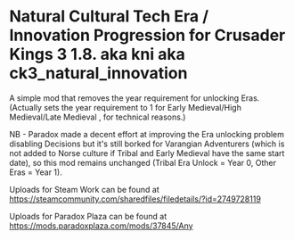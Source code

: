 # Natural Cultural Tech Era / Innovation Progression for Crusader Kings 3 1.8. aka kni aka ck3_natural_innovation
A simple mod that removes the year requirement for unlocking Eras.  (Actually sets the year requirement to 1 for Early Medieval/High Medieval/Late Medieval , for technical reasons.)  

NB - Paradox made a decent effort at improving the Era unlocking problem disabling Decisions but it's still borked for Varangian Adventurers (which is not added to Norse culture if Tribal and Early Medieval have the same start date), so this mod remains unchanged (Tribal Era Unlock = Year 0, Other Eras = Year 1).

Uploads for Steam Work can be found at
https://steamcommunity.com/sharedfiles/filedetails/?id=2749728119

Uploads for Paradox Plaza can be found at
https://mods.paradoxplaza.com/mods/37845/Any
